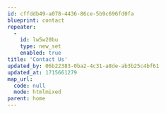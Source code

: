 ```yaml
---
id: cffddb49-a078-4436-86ce-5b9c696fd0fa
blueprint: contact
repeater:
  -
    id: lw5w20bu
    type: new_set
    enabled: true
title: 'Contact Us'
updated_by: 06b22383-0ba2-4c31-a8de-ab3b25c4bf61
updated_at: 1715661279
map_url:
  code: null
  mode: htmlmixed
parent: home
---
```

